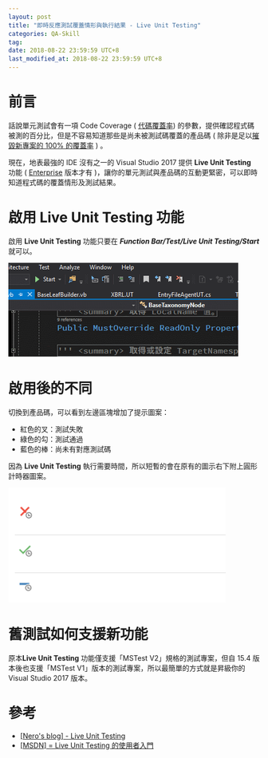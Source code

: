 ```yaml
---
layout: post
title: "即時反應測試覆蓋情形與執行結果 - Live Unit Testing"
categories: QA-Skill
tag: 
date: 2018-08-22 23:59:59 UTC+8 
last_modified_at: 2018-08-22 23:59:59 UTC+8 
---
```


# 前言

話說單元測試會有一項 Code Coverage ( [代碼覆蓋率](https://zh.wikipedia.org/wiki/%E4%BB%A3%E7%A2%BC%E8%A6%86%E8%93%8B%E7%8E%87)) 的參數，提供確認程式碼被測的百分比，但是不容易知道那些是尚未被測試碼覆蓋的產品碼 ( 除非是足以[摧毀新專案的 100% 的覆蓋率](https://www.puritys.me/docs-blog/article-230-%E9%81%8E%E9%AB%98%E7%9A%84-Test-Code-Coverage-%E5%B0%87%E6%91%A7%E6%AF%80%E4%B8%80%E5%80%8B%E6%96%B0%E5%B0%88%E6%A1%88.html) ) 。

現在，地表最強的 IDE 沒有之一的 Visual Studio 2017 提供 **Live Unit Testing** 功能 ( [Enterprise](https://visualstudio.microsoft.com/zh-hant/vs/?rr=https%3A%2F%2Fdevmanna.blogspot.com%2F2017%2F03%2Fvs2017-live-unit-testing.html) 版本才有 )，讓你的單元測試與產品碼的互動更緊密，可以即時知道程式碼的覆蓋情形及測試結果。

# 啟用 **Live Unit Testing** 功能

啟用 **Live Unit Testing** 功能只要在 ***Function Bar/Test/Live Unit Testing/Start*** 就可以。

![LiveUnitTesting](/assets/2018-08-21/LiveUnitTesting.gif)

# 啟用後的不同

切換到產品碼，可以看到左邊區塊增加了提示圖案：
- 紅色的叉：測試失敗
- 綠色的勾：測試通過
- 藍色的棒：尚未有對應測試碼

因為 **Live Unit Testing** 執行需要時間，所以短暫的會在原有的圖示右下附上圓形計時器圖案。

![LiveUnitTestingIconWaiting](/assets/2018-08-21/LiveUnitTestingIcon.png)

# 舊測試如何支援新功能

原本**Live Unit Testing** 功能僅支援「MSTest V2」規格的測試專案，但自 15.4 版本後也支援「MSTest V1」版本的測試專案，所以最簡單的方式就是昇級你的 Visual Studio 2017 版本。

# 參考

* [[Nero's blog] - Live Unit Testing](http://erdao123.oschina.io/nero/2017/11/12/UnitTest/Live-Unit-Testing/)
* [[MSDN] = Live Unit Testing 的使用者入門](https://docs.microsoft.com/zh-tw/visualstudio/test/live-unit-testing-start?tabs=csharp)